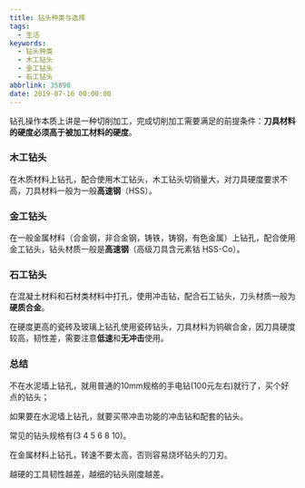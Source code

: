 ```yaml
---
title: 钻头种类与选择
tags:
  - 生活
keywords:
  - 钻头种类
  - 木工钻头
  - 金工钻头
  - 石工钻头
abbrlink: 35898
date: 2019-07-16 00:00:00
---
```


钻孔操作本质上讲是一种切削加工，完成切削加工需要满足的前提条件：**刀具材料的硬度必须高于被加工材料的硬度**。


### 木工钻头

在木质材料上钻孔，配合使用木工钻头，木工钻头切销量大，对刀具硬度要求不高，刀具材料一般为一般**高速钢**（HSS）。


### 金工钻头

在一般金属材料（合金钢，非合金钢，铸铁，铸钢，有色金属）上钻孔，配合使用金工钻头，钻头材质一般是**高速钢**（高级刀具含元素钴 HSS-Co）。


### 石工钻头

在混凝土材料和石材类材料中打孔，使用冲击钻，配合石工钻头，刀头材质一般为**硬质合金**。

在硬度更高的瓷砖及玻璃上钻孔使用瓷砖钻头，刀具材料为钨碳合金，因刀具硬度较高，韧性差，需要注意**低速**和**无冲击**使用。


### 总结

不在水泥墙上钻孔，就用普通的10mm规格的手电钻(100元左右)就行了，买个好点的钻头；

如果要在水泥墙上钻孔，就要买带冲击功能的冲击钻和配套的钻头。

常见的钻头规格有(3 4 5 6 8 10)。

在金属材料上钻孔，转速不要太高，否则容易烧坏钻头的刀刃。

越硬的工具韧性越差，越细的钻头刚度越差。